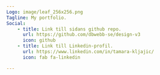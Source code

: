 ```yaml
---
Logo: image/leaf_256x256.png
Tagline: My portfolio.
Social:
    - title: Link till sidans github repo.
      url: https://github.com/dbwebb-se/design-v3
      icon: github
    - title: Link till Linkedin-profil.
      url: https://www.linkedin.com/in/tamara-kljajic/
      icon: fab fa-linkedin

---
```


